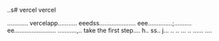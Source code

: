 ..s# vercel
vercel

............
vercelapp...........
eeedss.....................
eee..............;..........
 ee........................
...........,..
 take the first step....
h..
ss..
j...
..
..
...
..
......
....
